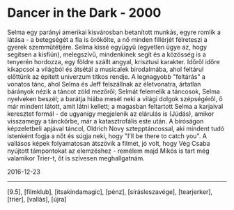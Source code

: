 # Dancer in the Dark - 2000

Selma egy parányi amerikai kisvárosban betanított munkás, egyre romlik a látása - a betegségét a fia is örökölte, a nő minden fillérjét félreteszi a gyerek szemműtétjére. Selma kissé együgyű (egyetlen ügye az, hogy segítsen a kisfiún), melegszívű, mindenkinek segít és a közösség is a tenyerén hordozza, egy földre szállt angyal, krisztusi karakter. Időről időre kikapcsol a világból és átsétál a musicalek birodalmába, ahol feltárul előttünk az épített univerzum titkos rendje. A legnagyobb "feltárás" a vonatos tánc, ahol Selma és Jeff felszállnak az életvonatra, ártatlan bárányok nézik a táncot zöld mezőről; Selmát felemelik a táncosok, Selma nyelveken beszél; a barátja hiába mesél neki a világi dolgok szépségéről, ő már mindent látott, amit látni kellett; a magasban feltartott Selma a karjaival keresztet formál - de ugyanígy megjelenik az elárulás is (Júdás), amikor visszamegy a tánckörbe, már a katasztrofális este után. A bíróságon képzeletbeli apjával táncol, Oldrich Novy sztepptáncossal, aki mindent tudó istenként fogja a nőt és súgja neki, hogy "I'll be there to catch you". A vallásos képek folyamatosan átszövik a filmet, jó volt, hogy Vég Csaba nyújtott támpontokat az elemzéshez - remélem majd Mikós is tart még valamikor Trier-t, őt is szívesen meghallgatnám.

2016-12-23 

----

[9.5], [filmklub], [itsakindamagic], [pénz], [sírásleszavége], [tearjerker], [trier], [vallás], [újra]